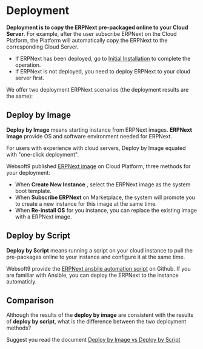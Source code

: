 # Deployment

**Deployment is to copy the ERPNext pre-packaged online to your Cloud Server**. For example, after the user subscribe ERPNext on the Cloud Platform, the Platform will automatically copy the ERPNext to the corresponding Cloud Server.

- If ERPNext has been deployed, go to [Initial Installation](/stack-installation.md) to complete the operation.
- If ERPNext is not deployed, you need to deploy ERPNext to your cloud server first.

We offer two deployment ERPNext scenarios (the deployment results are the same):

## Deploy by Image

**Deploy by Image** means starting instance from ERPNext images. **ERPNext Image** provide OS and software environment needed for ERPNext.

For users with experience with cloud servers, Deploy by Image equated with "one-click deployment".

Websoft9 published [ERPNext image](https://apps.websoft9.com/erpnext) on Cloud Platform, three methods for your deployment:

* When **Create New Instance** , select the ERPNext image as the system boot template.
* When **Subscribe ERPNext** on Marketplace, the system will promote you to create a new instance for this image at the same time.
* When **Re-install OS** for you instance, you can replace the existing image with a ERPNext image.

## Deploy by Script

**Deploy by Script** means running a script on your cloud instance to pull the pre-packages online to your instance and configure it at the same time.

Websoft9 provide the [ERPNext ansbile automation script](https://github.com/Websoft9/ansible-erpnext) on Github. If you are familiar with Ansible, you can deploy the ERPNext to the instance automaticly.

## Comparison

Although the results of the **deploy by image** are consistent with the results of **deploy by script**, what is the difference between the two deployment methods?

Suggest you read the document [Deploy by Image vs Deploy by Script](https://support.websoft9.com/docs/faq/bz-product.html#deployment-comparison)